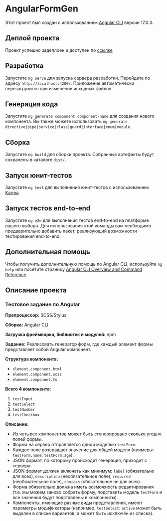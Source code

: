 # AngularFormGen

Этот проект был создан с использованием [Angular CLI](https://github.com/angular/angular-cli) версии 17.0.3.

## Деплой проекта

Проект успешно задеплоен и доступен по [ссылке](https://keen-paprenjak-4108ae.netlify.app/)

## Разработка

Запустите `ng serve` для запуска сервера разработки. Перейдите по адресу `http://localhost:4200/`. Приложение автоматически перезагрузится при изменении исходных файлов.

## Генерация кода

Запустите `ng generate component component-name` для создания нового компонента. Вы также можете использовать `ng generate directive|pipe|service|class|guard|interface|enum|module`.

## Сборка

Запустите `ng build` для сборки проекта. Собранные артефакты будут сохранены в каталоге `dist/`.

## Запуск юнит-тестов

Запустите `ng test` для выполнения юнит-тестов с использованием [Karma](https://karma-runner.github.io).

## Запуск тестов end-to-end

Запустите `ng e2e` для выполнения тестов end-to-end на платформе вашего выбора. Для использования этой команды вам необходимо предварительно добавить пакет, реализующий возможности тестирования end-to-end.

## Дополнительная помощь

Чтобы получить дополнительную помощь по Angular CLI, используйте `ng help` или посетите страницу [Angular CLI Overview and Command Reference](https://angular.io/cli).

## Описание проекта

### Тестовое задание по Angular

**Препроцессор:** SCSS/Stylus

**Сборка:** Angular CLI

**Загрузка фреймворка, библиотек и модулей:** npm

**Задание:** Реализовать генератор форм, где каждый элемент формы представляет собой Angular компонент.

**Структура компонента:**

- `element.component.html`
- `element.component.scss`
- `element.component.ts`

**Всего 4 компонента:**

1. `testInput`
2. `testSelect`
3. `testNumber`
4. `testCheckbox`

**Описание:**

- Из четырех компонентов может быть сгенерировано сколько угодно полей формы.
- Форма на сервер отправляется одной моделью `testForm`.
- Каждое поле возвращает значение для общей модели (примеры: `testForm.name`, `testForm.age`).
- JSON формат, по которому происходит генерация, приходит с сервера.
- JSON формат должен включать как минимум: `label` (обязательно для всех), `description` (необязательное поле), `required` (необязательное поле), `choices` (обязательное не для всех).
- Форма обязательно должна иметь возможность редактирования (т.е. мы можем заново собрать форму, подставить модель `testForm` и все значения будут подставлены в компоненты).
- Компоненты, имеющие разные виды представления, имеют параметры модификаторы (например, `testSelect`: `active` может быть выделен в списке вариантов, а может быть исключён из списка).

```

```
